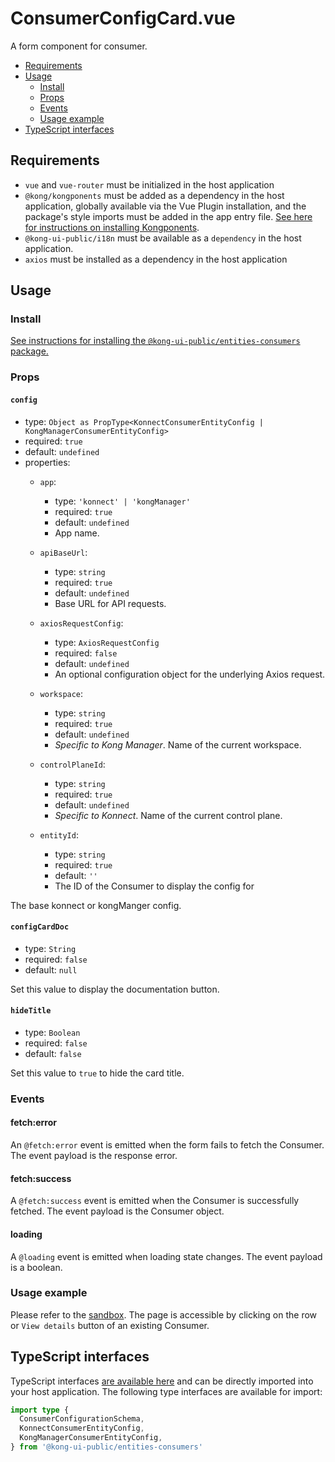# ConsumerConfigCard.vue

A form component for consumer.

- [Requirements](#requirements)
- [Usage](#usage)
  - [Install](#install)
  - [Props](#props)
  - [Events](#events)
  - [Usage example](#usage-example)
- [TypeScript interfaces](#typescript-interfaces)

## Requirements

- `vue` and `vue-router` must be initialized in the host application
- `@kong/kongponents` must be added as a dependency in the host application, globally available via the Vue Plugin installation, and the package's style imports must be added in the app entry file. [See here for instructions on installing Kongponents](https://kongponents.konghq.com/#globally-install-all-kongponents).
- `@kong-ui-public/i18n` must be available as a `dependency` in the host application.
- `axios` must be installed as a dependency in the host application

## Usage

### Install

[See instructions for installing the `@kong-ui-public/entities-consumers` package.](../README.md#install)

### Props

#### `config`

- type: `Object as PropType<KonnectConsumerEntityConfig | KongManagerConsumerEntityConfig>`
- required: `true`
- default: `undefined`
- properties:
  - `app`:
    - type: `'konnect' | 'kongManager'`
    - required: `true`
    - default: `undefined`
    - App name.

  - `apiBaseUrl`:
    - type: `string`
    - required: `true`
    - default: `undefined`
    - Base URL for API requests.

  - `axiosRequestConfig`:
    - type: `AxiosRequestConfig`
    - required: `false`
    - default: `undefined`
    - An optional configuration object for the underlying Axios request.

  - `workspace`:
    - type: `string`
    - required: `true`
    - default: `undefined`
    - *Specific to Kong Manager*. Name of the current workspace.

  - `controlPlaneId`:
    - type: `string`
    - required: `true`
    - default: `undefined`
    - *Specific to Konnect*. Name of the current control plane.

  - `entityId`:
    - type: `string`
    - required: `true`
    - default: `''`
    - The ID of the Consumer to display the config for

The base konnect or kongManger config.

#### `configCardDoc`

- type: `String`
- required: `false`
- default: `null`

Set this value to display the documentation button.

#### `hideTitle`

- type: `Boolean`
- required: `false`
- default: `false`

Set this value to `true` to hide the card title.

### Events

#### fetch:error

An `@fetch:error` event is emitted when the form fails to fetch the Consumer. The event payload is the response error.

#### fetch:success

A `@fetch:success` event is emitted when the Consumer is successfully fetched. The event payload is the Consumer object.

#### loading

A `@loading` event is emitted when loading state changes. The event payload is a boolean.

### Usage example

Please refer to the [sandbox](../sandbox/pages/ConsumerConfigCardPage.vue). The page is accessible by clicking on the row or `View details` button of an existing Consumer.

## TypeScript interfaces

TypeScript interfaces [are available here](../src/types/consumer-config-card.ts) and can be directly imported into your host application. The following type interfaces are available for import:

```ts
import type {
  ConsumerConfigurationSchema,
  KonnectConsumerEntityConfig,
  KongManagerConsumerEntityConfig,
} from '@kong-ui-public/entities-consumers'
```
